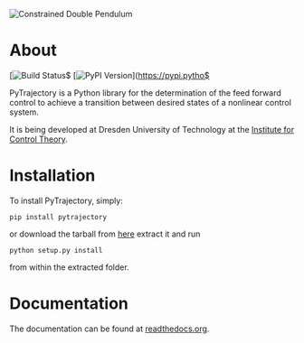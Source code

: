 ![Constrained Double Pendulum](https://raw.github.com/TUD-RST/pytrajectory/develop/doc/pic/con_double_pend_swing.gif)

About
=====

[![Build Status](https://travis-ci.org/TUD-RST/pytrajectory.svg?branch=new_api)$
[![PyPI Version](https://pypip.in/v/pytrajectory/badge.png)](https://pypi.pytho$

PyTrajectory is a Python library for the determination of the feed forward control 
to achieve a transition between desired states of a nonlinear control system.

It is being developed at Dresden University of Technology at the 
[Institute for Control Theory](http://www.et.tu-dresden.de/rst/).


Installation
============

To install PyTrajectory, simply:

    pip install pytrajectory

or download the tarball from [here](https://github.com/akunze3/pytrajectory/tree/master/dist) extract it and run

    python setup.py install

from within the extracted folder.

   
Documentation
=============

The documentation can be found at [readthedocs.org](https://pytrajectory.readthedocs.org).

